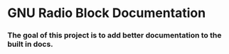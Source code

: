 # GNU Radio Block Documentation

### The goal of this project is to add better documentation to the built in docs.
